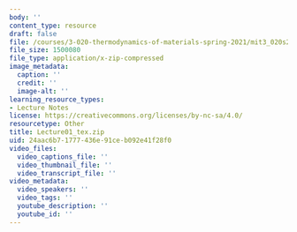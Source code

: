 ```yaml
---
body: ''
content_type: resource
draft: false
file: /courses/3-020-thermodynamics-of-materials-spring-2021/mit3_020s21_lecture01_tex.zip
file_size: 1500080
file_type: application/x-zip-compressed
image_metadata:
  caption: ''
  credit: ''
  image-alt: ''
learning_resource_types:
- Lecture Notes
license: https://creativecommons.org/licenses/by-nc-sa/4.0/
resourcetype: Other
title: Lecture01_tex.zip
uid: 24aac6b7-1777-436e-91ce-b092e41f28f0
video_files:
  video_captions_file: ''
  video_thumbnail_file: ''
  video_transcript_file: ''
video_metadata:
  video_speakers: ''
  video_tags: ''
  youtube_description: ''
  youtube_id: ''
---
```

